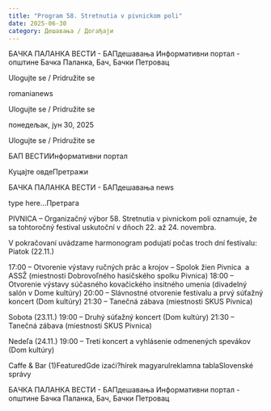 ```yaml
---
title: "Program 58. Stretnutia v pivnickom poli"
date: 2025-06-30
category: Дешавања / Догађаји
---
```


БАЧКА ПАЛАНКА ВЕСТИ - БАПдешавања Информативни портал - општине Бачка Паланка, Бач, Бачки Петровац

Ulogujte se / Pridružite se

romanianews

Ulogujte se / Pridružite se

понедељак, јун 30, 2025

Ulogujte se / Pridružite se

БАП ВЕСТИИнформативни портал

Куцајте овдеПретражи

БАЧКА ПАЛАНКА ВЕСТИ - БАПдешавања news

type here...Претрага

PIVNICA – Organizačný výbor 58. Stretnutia v pivnickom poli oznamuje, že sa tohtoročný festival uskutoční v dňoch 22. až 24. novembra.

V pokračovaní uvádzame harmonogram podujatí počas troch dní festivalu:
Piatok (22.11.)



17:00 – Otvorenie výstavy ručných prác a krojov – Spolok žien Pivnica  a ASSŽ (miestnosti Dobrovoľného hasičského spolku Pivnica)
18:00 – Otvorenie výstavy súčasného kovačického insitného umenia (divadelný salón v Dome kultúry)
20:00 – Slávnostné otvorenie festivalu a prvý súťažný koncert (Dom kultúry)
21:30 – Tanečná zábava (miestnosti SKUS Pivnica)

Sobota (23.11.)
19:00 – Druhý súťažný koncert (Dom kultúry)
21:30 – Tanečná zábava (miestnosti SKUS Pivnica)


Nedeľa (24.11.)
19:00 – Tretí koncert a vyhlásenie odmenených spevákov (Dom kultúry)

Caffe & Bar (1)FeaturedGde izaći?hírek magyarulreklamna tablaSlovenské správy

БАЧКА ПАЛАНКА ВЕСТИ - БАПдешавања Информативни портал - општине Бачка Паланка, Бач, Бачки Петровац
